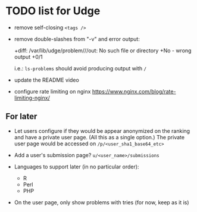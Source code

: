 TODO list for Udge
==================

* remove self-closing `<tags />`

* remove double-slashes from "-v" and error output:

	+diff: /var/lib/udge/problem/<problem>//out: No such file or directory
	+No - wrong output
	+0/1

  i.e.: `ls-problems` should avoid producing output with `/`

* update the README video

* configure rate limiting on nginx
  https://www.nginx.com/blog/rate-limiting-nginx/


For later
---------

* Let users configure if they would be appear anonymized on the ranking and
  have a private user page.  (All this as a single option.)
  The private user page would be accessed on `/p/<user_sha1_base64_etc>`

* Add a user's submission page?  `u/<user_name>/submissions`

* Languages to support later (in no particular order):

	- R
	- Perl
	- PHP

* On the user page, only show problems with tries (for now, keep as it is)
